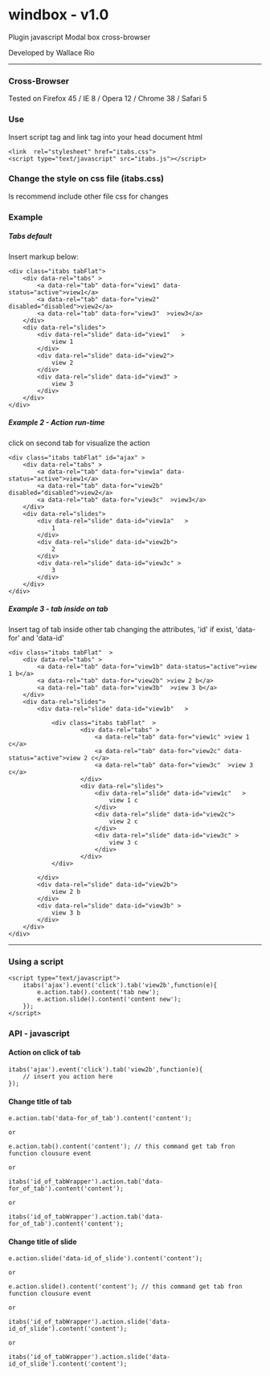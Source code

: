 <h1>windbox - v1.0</h1>
Plugin javascript Modal box cross-browser
<p>Developed by Wallace Rio <wallrio@gmail.com></p>
<hr>

<h3>Cross-Browser</h3>
<p>Tested on Firefox 45 / IE 8 / Opera 12 / Chrome 38 / Safari 5</p>

<h3>Use</h3>
<p>Insert script tag and link tag into your head document html</p>

    <link  rel="stylesheet" href="itabs.css">
    <script type="text/javascript" src="itabs.js"></script>


<h3>Change the style on css file (itabs.css)</h3>
<p>Is recommend include other file css for changes</p>

<h3>Example</h3>

<h5>Tabs default</h5>
<p>Insert markup below:</p>

    <div class="itabs tabFlat">     
        <div data-rel="tabs" >
            <a data-rel="tab" data-for="view1" data-status="active">view1</a>
            <a data-rel="tab" data-for="view2" disabled="disabled">view2</a>
            <a data-rel="tab" data-for="view3"  >view3</a>
        </div>
        <div data-rel="slides">
            <div data-rel="slide" data-id="view1"   >
                view 1
            </div>
            <div data-rel="slide" data-id="view2">
                view 2
            </div>
            <div data-rel="slide" data-id="view3" >
                view 3
            </div>
        </div>
    </div>

<h5>Example 2 - Action run-time</h5>
<p>click on second tab for visualize the action</p>

    <div class="itabs tabFlat" id="ajax" >      
        <div data-rel="tabs" >
            <a data-rel="tab" data-for="view1a" data-status="active">view1</a>
            <a data-rel="tab" data-for="view2b" disabled="disabled">view2</a>
            <a data-rel="tab" data-for="view3c"  >view3</a>
        </div>
        <div data-rel="slides">
            <div data-rel="slide" data-id="view1a"   >
                1   
            </div>
            <div data-rel="slide" data-id="view2b">
                2
            </div>
            <div data-rel="slide" data-id="view3c" >
                3
            </div>
        </div>
    </div>



<h5>Example 3 - tab inside on tab</h5>
<p>Insert tag of tab inside other tab changing the attributes, 'id' if exist, 'data-for' and 'data-id'</p>

    <div class="itabs tabFlat"  >       
        <div data-rel="tabs" >
            <a data-rel="tab" data-for="view1b" data-status="active">view 1 b</a>
            <a data-rel="tab" data-for="view2b" >view 2 b</a>
            <a data-rel="tab" data-for="view3b"  >view 3 b</a>
        </div>
        <div data-rel="slides">
            <div data-rel="slide" data-id="view1b"   >
                
                <div class="itabs tabFlat"  >       
                        <div data-rel="tabs" >
                            <a data-rel="tab" data-for="view1c" >view 1 c</a>
                            <a data-rel="tab" data-for="view2c" data-status="active">view 2 c</a>
                            <a data-rel="tab" data-for="view3c"  >view 3 c</a>
                        </div>
                        <div data-rel="slides">
                            <div data-rel="slide" data-id="view1c"   >
                                view 1 c    
                            </div>
                            <div data-rel="slide" data-id="view2c">
                                view 2 c
                            </div>
                            <div data-rel="slide" data-id="view3c" >
                                view 3 c
                            </div>
                        </div>
                </div>
                
            </div>
            <div data-rel="slide" data-id="view2b">
                view 2 b
            </div>
            <div data-rel="slide" data-id="view3b" >
                view 3 b
            </div>
        </div>
    </div>

<hr>




<h3>Using a script</h3>
    
    <script type="text/javascript">
        itabs('ajax').event('click').tab('view2b',function(e){
            e.action.tab().content('tab new');      
            e.action.slide().content('content new');                    
        });
    </script>




<h3>API - javascript</h3>

<h4>Action on click of tab</h4> 

    itabs('ajax').event('click').tab('view2b',function(e){
        // insert you action here
    });

<h4>Change title of tab</h4>    
    
    e.action.tab('data-for_of_tab').content('content');
    
    or

    e.action.tab().content('content'); // this command get tab fron function clousure event

    or

    itabs('id_of_tabWrapper').action.tab('data-for_of_tab').content('content');     

    or

    itabs('id_of_tabWrapper').action.tab('data-for_of_tab').content('content'); 


<h4>Change title of slide</h4>  

    e.action.slide('data-id_of_slide').content('content');
    
    or

    e.action.slide().content('content'); // this command get tab fron function clousure event

    or

    itabs('id_of_tabWrapper').action.slide('data-id_of_slide').content('content');      

    or

    itabs('id_of_tabWrapper').action.slide('data-id_of_slide').content('content');  
